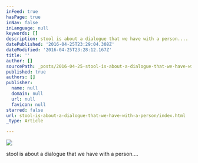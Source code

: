 ```yaml
---
inFeed: true
hasPage: true
inNav: false
inLanguage: null
keywords: []
description: stool is about a dialogue that we have with a person....
datePublished: '2016-04-25T23:29:04.308Z'
dateModified: '2016-04-25T23:28:12.167Z'
title: ''
author: []
sourcePath: _posts/2016-04-25-stool-is-about-a-dialogue-that-we-have-with-a-person.md
published: true
authors: []
publisher:
  name: null
  domain: null
  url: null
  favicon: null
starred: false
url: stool-is-about-a-dialogue-that-we-have-with-a-person/index.html
_type: Article

---
```

![](https://the-grid-user-content.s3-us-west-2.amazonaws.com/8d68d4a0-6e7a-44bc-b929-7d9dd46b4d23.jpg)

stool is about a dialogue that we have with a person....